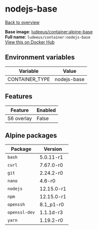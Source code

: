 # nodejs-base

[Back to overview](../index.md)

**Base image**: [ludeeus/container:alpine-base](./alpine-base)  
**Full name**: `ludeeus/container:nodejs-base`  
[View this on Docker Hub](https://hub.docker.com/r/ludeeus/container/tags?page=1&name=nodejs-base)

## Environment variables

Variable | Value 
-- | --
CONTAINER_TYPE | nodejs-base

## Features

Feature | Enabled 
-- | --
S6 overlay | False

## Alpine packages

Package | Version 
-- | --
`bash` | 5.0.11-r1
`curl` | 7.67.0-r0
`git` | 2.24.2-r0
`nano` | 4.6-r0
`nodejs` | 12.15.0-r1
`npm` | 12.15.0-r1
`openssh` | 8.1_p1-r0
`openssl-dev` | 1.1.1d-r3
`yarn` | 1.19.2-r0
